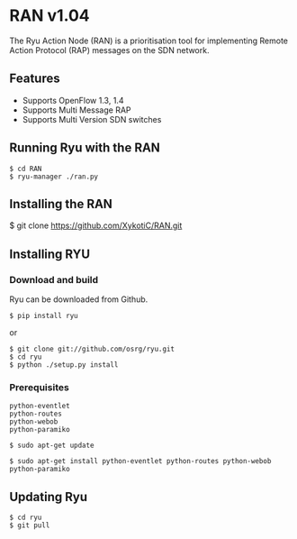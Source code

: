 RAN v1.04
==========
The Ryu Action Node (RAN) is a prioritisation tool for implementing Remote Action Protocol (RAP) messages on the SDN network.

Features
--------

- Supports OpenFlow 1.3, 1.4
- Supports Multi Message RAP
- Supports Multi Version SDN switches

Running Ryu with the RAN
------------------------

    $ cd RAN
    $ ryu-manager ./ran.py
  
Installing the RAN
------------------

  $ git clone https://github.com/XykotiC/RAN.git
   
Installing RYU
--------------

### Download and build

Ryu can be downloaded from Github.

    $ pip install ryu

or

    $ git clone git://github.com/osrg/ryu.git
    $ cd ryu
    $ python ./setup.py install

### Prerequisites

    python-eventlet
    python-routes
    python-webob
    python-paramiko

`$ sudo apt-get update`

`$ sudo apt-get install python-eventlet python-routes python-webob python-paramiko`

Updating Ryu
------------

    $ cd ryu
    $ git pull


